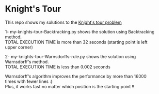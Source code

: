 # Knight's Tour

This repo shows my solutions to the [Knight's tour problem](https://en.wikipedia.org/wiki/Knight%27s_tour)

1- my-knights-tour-Backtracking.py shows the solution using Backtracking method.  
TOTAL EXECUTION TIME is more than 32 seconds (starting point is left upper corner)

2- my-knights-tour-Warnsdorffs-rule.py shows the solution using Warnsdorff's method.  
TOTAL EXECUTION TIME is less than 0.002 seconds

Warnsdorff's algorithm improves the performance by more than 16000 times with fewer lines :)  
Plus, it works fast no matter which position is the starting point !!
